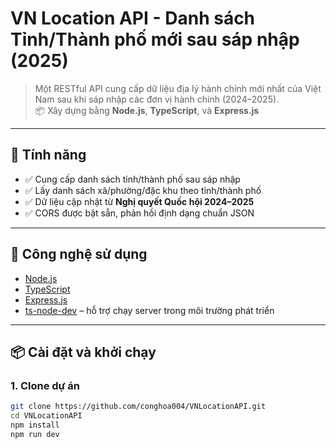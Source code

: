 # VN Location API - Danh sách Tỉnh/Thành phố mới sau sáp nhập (2025)

> Một RESTful API cung cấp dữ liệu địa lý hành chính mới nhất của Việt Nam sau khi sáp nhập các đơn vị hành chính (2024–2025).  
> 📦 Xây dựng bằng **Node.js**, **TypeScript**, và **Express.js**

---

## 🚀 Tính năng

- ✅ Cung cấp danh sách tỉnh/thành phố sau sáp nhập
- ✅ Lấy danh sách xã/phường/đặc khu theo tỉnh/thành phố
- ✅ Dữ liệu cập nhật từ **Nghị quyết Quốc hội 2024–2025**
- ✅ CORS được bật sẵn, phản hồi định dạng chuẩn JSON

---

## 🧰 Công nghệ sử dụng

- [Node.js](https://nodejs.org/)
- [TypeScript](https://www.typescriptlang.org/)
- [Express.js](https://expressjs.com/)
- [ts-node-dev](https://github.com/wclr/ts-node-dev) – hỗ trợ chạy server trong môi trường phát triển

---

## 📦 Cài đặt và khởi chạy

### 1. Clone dự án

```bash
git clone https://github.com/conghoa004/VNLocationAPI.git
cd VNLocationAPI
npm install
npm run dev
